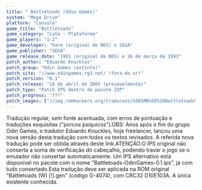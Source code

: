 ```yaml
---
title: " Battletoads (Odin Games)"
system: "Mega Drive"
platform: "Console"
game_title: "Battletoads"
game_category: "Luta - Plataforma"
game_players: "1-2"
game_developer: "Rare (original de NES) e SEGA"
game_publisher: "SEGA"
game_release_date: "1991 (original de NES) e 26 de março de 1993"
patch_author: "Eduardo Knuckles"
patch_group: "Odin Games (extinto)"
patch_site: "//www.odingames.rg3.net/ (fora do ar)"
patch_version: "0.1"
patch_release: "18 de abril de 2005 (provavelmente)"
patch_type: "Patch IPS dentro de pacote ZIP"
patch_progress: "???"
patch_images: ["//img.romhackers.org/traducoes/%5BSMD%5D%20Battletoads%20-%20Odin%20Games%20-%201.png","//img.romhackers.org/traducoes/%5BSMD%5D%20Battletoads%20-%20Odin%20Games%20-%202.png","//img.romhackers.org/traducoes/%5BSMD%5D%20Battletoads%20-%20Odin%20Games%20-%203.png"]
---
```

Tradução regular, sem fonte acentuada, com erros de pontuação e traduções esquisitas ("porcos psíquicos").OBS: Anos após o fim do grupo Odin Games, o tradutor Eduardo Knuckles, hoje freelancer, lançou uma nova versão desta tradução com todos os textos revisados. A referida nova tradução pode ser obtida através deste link.ATENÇÃO:O IPS original não conserta a soma de verificação do cabeçalho, podendo travar o jogo se o emulador não consertar automaticamente. Um IPS alternativo está disponível no pacote com o nome "Battletoads-OdinGames-0.1.ips", já com tudo consertado.Esta tradução deve ser aplicada na ROM original "Battletoads (W) [!].gen" (código G-4074), com CRC32 D10E103A. A única existente conhecida.